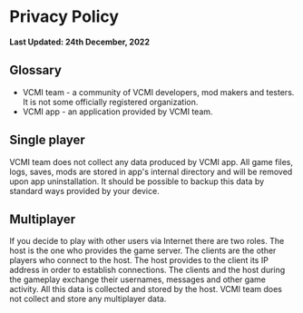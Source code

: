 # Privacy Policy

**Last Updated: 24th December, 2022**

## Glossary

* VCMI team - a community of VCMI developers, mod makers and testers. It is not some officially registered organization.
* VCMI app - an application provided by VCMI team.

## Single player

VCMI team does not collect any data produced by VCMI app. All game files, logs, saves, mods are stored in app's internal directory and will be removed upon app uninstallation. It should be possible to backup this data by standard ways provided by your device.

## Multiplayer

If you decide to play with other users via Internet there are two roles. The host is the one who provides the game server. The clients are the other players who connect to the host. The host provides to the client its IP address in order to establish connections. The clients and the host during the gameplay exchange their usernames, messages and other game activity. All this data is collected and stored by the host. VCMI team does not collect and store any multiplayer data.

